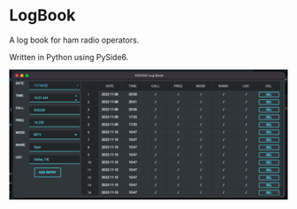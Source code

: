 # LogBook

A log book for ham radio operators.

Written in Python using PySide6.

![Screenshot](screenshot.png)
